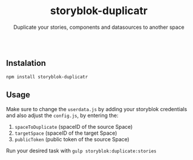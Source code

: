 <p align="center">
  <h1 align="center">storyblok-duplicatr</h1>
  <p align="center">Duplicate your stories, components and datasources to another space</p>
</p>
<br><br>

## Instalation
```npm install storyblok-duplicatr```

## Usage
Make sure to change the ```userdata.js``` by adding your storyblok credentials and also adjust the ```config.js```, 
by entering the: 
  1. ```spaceToDuplicate``` (spaceID of the source Space)
  2. ```targetSpace``` (spaceID of the target Space)
  3. ```publicToken``` (public token of the source Space)
  
Run your desired task with ```gulp storyblok:duplicate:stories```
